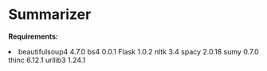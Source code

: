 # Summarizer
<b>Requirements:</b>
<li>
beautifulsoup4                        4.7.0
bs4                                   0.0.1
Flask                                 1.0.2
nltk                                  3.4
spacy                                 2.0.18
sumy                                  0.7.0
thinc                                 6.12.1
urllib3                               1.24.1 
    </li>
